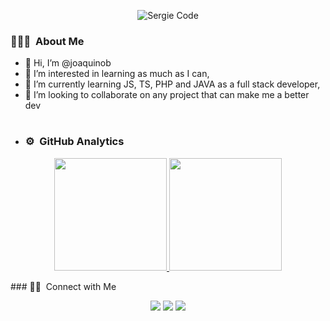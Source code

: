 <p align="center">
  <img alt="Sergie Code" src="https://imgur.com/LbPZsQS.png">
</p>

### 👨🏼‍💻 &nbsp;About Me

- 👋 Hi, I’m @joaquinob
- 👀 I’m interested in learning as much as I can,
- 🌱 I’m currently learning JS, TS, PHP and JAVA as a full stack developer,
- 💞️ I’m looking to collaborate on any project that can make me a better dev
#
- ### ⚙️ &nbsp;GitHub Analytics
<div style= "display: flex-row">
<p align="center">
  <a href="https://github.com/sergiecode">
    <img height="180em" src="https://github-readme-stats-eight-theta.vercel.app/api?username=joaquinob&show_icons=true&theme=algolia&include_all_commits=true&count_private=true">
    <img height="180em" src="https://github-readme-stats-eight-theta.vercel.app/api/top-langs/?username=joaquinob&layout=compact&langs_count=8&theme=algolia">
  </a>
</p>
</div>
### 🤝🏻 &nbsp;Connect with Me


<p align="center">
  <a href="https://www.joaquinob.com"><img src="https://img.shields.io/badge/-www.joaquinob.com-3423A6?style=flat&logo=Google-Chrome&logoColor=white"></a>
  <a href="mailto:joaquin280401@gmail.com"><img src="https://img.shields.io/badge/-joaquin280401@gmail.com-D14836?style=flat&logo=Gmail&logoColor=white"></a>
 <a href="https://www.linkedin.com/in/joaquinoblanco"><img src="https://img.shields.io/badge/Linkedin%20-%230077B5.svg?&style=flat&logo=linkedin&logoColor=white"></a>
</p>




<!---
joaquinob/joaquinob is a ✨ special ✨ repository because its `README.md` (this file) appears on your GitHub profile.
You can click the Preview link to take a look at your changes.
--->
